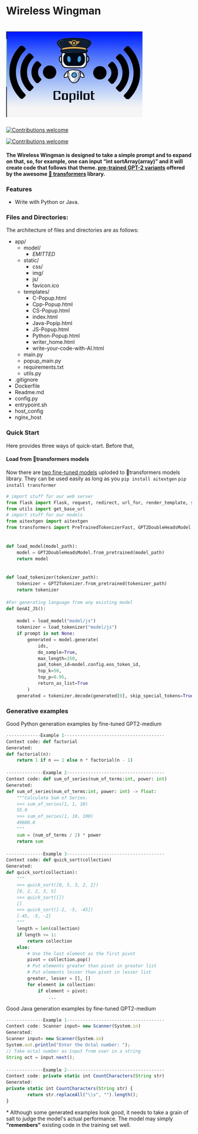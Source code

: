 # Wireless Wingman
# ![](wireless_wingman.png)


<a href="https://github.com/Mindstormer314/AI-Camp-Data/tree/main/Copilot"><img src="https://img.shields.io/badge/dataset-download-green" alt="Contributions welcome" data-canonical-src="https://img.shields.io/badge/dataset-download-green" style="max-width:100%;"></a> <a href="https://opensource.org/licenses/apache" rel="nofollow"></a>

<a href="https://drive.google.com/drive/folders/1-H_AeVwm7lJxVTs-c4kwzRtMvXlNGUTC"><img src="https://img.shields.io/badge/model-download-blue" alt="Contributions welcome" data-canonical-src="https://img.shields.io/badge/dataset-download-green" style="max-width:100%;"></a> <a href="https://opensource.org/licenses/apache" rel="nofollow"></a>

#### The Wireless Wingman is designed to take a simple prompt and to expand on that, so, for example, one can input “int sortArray(array)” and it will create code that follows that theme. [pre-trained GPT-2 variants](https://huggingface.co/transformers/pretrained_models.html) offered by the awesome [🤗 transformers](https://github.com/huggingface/transformers) library.


### Features
- Write with Python or Java.

### Files and Directories:

The architecture of files and directories are as follows:

* app/
	* model/
		* *EMITTED*
	*	static/
		*	css/
		*	img/
		* js/
		* favicon.ico	
	*	templates/
		*	C-Popup.html
        *	Cpp-Popup.html
        *	CS-Popup.html
        *	index.html
        *	Java-Popip.html
        *	JS-Popup.html
        *	Python-Popup.html
        *	writer_home.html
        *	write-your-code-with-AI.html
	*	main.py
    *	popup_main.py
	*	requirements.txt
	*	utils.py
* .gitignore
* Dockerfile
* Readme.md
* config.py
* entrypoint.sh
* host_config
* nginx_host


### Quick Start
Here provides three ways of quick-start. Before that,


#### Load from 🤗transformers models 
Now there are [two fine-tuned models](https://huggingface.co/models?search=congcongwang) uploded to 🤗transformers models library. They can be used easily as long as you `pip install aitextgen`
`pip install transformer`


```python
# import stuff for our web server
from flask import Flask, request, redirect, url_for, render_template, session
from utils import get_base_url
# import stuff for our models
from aitextgen import aitextgen
from transformers import PreTrainedTokenizerFast, GPT2DoubleHeadsModel, GPT2TokenizerFast, GPT2Tokenizer


def load_model(model_path):
    model = GPT2DoubleHeadsModel.from_pretrained(model_path)
    return model


def load_tokenizer(tokenizer_path):
    tokenizer = GPT2Tokenizer.from_pretrained(tokenizer_path)
    return tokenizer

#For generating language from any existing model
def GenAI_JS(): 

    model = load_model("model/js")
    tokenizer = load_tokenizer("model/js")
    if prompt is not None:
        generated = model.generate(
            ids,
            do_sample=True,
            max_length=150,
            pad_token_id=model.config.eos_token_id,
            top_k=50,
            top_p=0.95,
            return_as_list=True
        )
    generated = tokenizer.decode(generated[0], skip_special_tokens=True)
```



### Generative examples
Good Python generation examples by fine-tuned GPT2-medium
```python
-------------Example 1--------------------------------------
Context code: def factorial
Generated: 
def factorial(n):
    return 1 if n == 1 else n * factorial(n - 1)

--------------Example 2-------------------------------------
Context code: def sum_of_series(num_of_terms:int, power: int)
Generated:
def sum_of_series(num_of_terms:int, power: int) -> float:
    """Calculate Sum of Series.
    >>> sum_of_series(1, 1, 10)
    55.0
    >>> sum_of_series(1, 10, 100)
    49600.0
    """
    sum = (num_of_terms / 2) * power
    return sum

--------------Example 3-------------------------------------
Context code: def quick_sort(collection)
Generated:
def quick_sort(collection):
    """
    >>> quick_sort([0, 5, 3, 2, 2])
    [0, 2, 2, 3, 5]
    >>> quick_sort([])
    []
    >>> quick_sort([-2, -5, -45])
    [-45, -5, -2]
    """
    length = len(collection)
    if length <= 1:
        return collection
    else:
        # Use the last element as the first pivot
        pivot = collection.pop()
        # Put elements greater than pivot in greater list
        # Put elements lesser than pivot in lesser list
        greater, lesser = [], []
        for element in collection:
            if element > pivot:
                ...
```
Good Java generation examples by fine-tuned GPT2-medium

```javascript
--------------Example 1-------------------------------------
Context code: Scanner input= new Scanner(System.in)
Generated:
Scanner input= new Scanner(System.in)
System.out.println("Enter the Octal number: ");
// Take octal number as input from user in a string
String oct = input.next();

--------------Example 2-------------------------------------
Context code: private static int CountCharacters(String str)
Generated:
private static int CountCharacters(String str) {
        return str.replaceAll("\\s", "").length();
}
```
\* Although some generated examples look good, it needs to take a grain of salt to judge the model's actual performance. The model may simply **"remembers"** existing code in the training set well.


